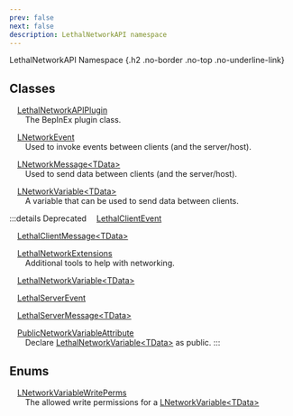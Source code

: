 ```yaml
---
prev: false
next: false
description: LethalNetworkAPI namespace
---
```


LethalNetworkAPI Namespace {.h2 .no-border .no-top .no-underline-link}

## Classes

&emsp;[LethalNetworkAPIPlugin](/api/LethalNetworkAPI.LethalNetworkAPIPlugin)
<br>&emsp;&emsp;The BepInEx plugin class.

&emsp;[LNetworkEvent](/api/LethalNetworkAPI.LNetworkEvent)
<br>&emsp;&emsp;Used to invoke events between clients (and the server/host).

&emsp;[LNetworkMessage&lt;TData&gt;](/api/LethalNetworkAPI.LNetworkMessage)
<br>&emsp;&emsp;Used to send data between clients (and the server/host).

&emsp;[LNetworkVariable&lt;TData&gt;](/api/LethalNetworkAPI.LNetworkVariable)
<br>&emsp;&emsp;A variable that can be used to send data between clients.

:::details Deprecated
&emsp;[LethalClientEvent](/api/deprecated/LethalNetworkAPI.LethalClientEvent)

&emsp;[LethalClientMessage&lt;TData&gt;](/api/deprecated/LethalNetworkAPI.LethalClientMessage)

&emsp;[LethalNetworkExtensions](/api/deprecated/LethalNetworkAPI.LethalNetworkExtensions)
<br>&emsp;&emsp;Additional tools to help with networking.

&emsp;[LethalNetworkVariable&lt;TData&gt;](/api/deprecated/LethalNetworkAPI.LethalNetworkVariable)

&emsp;[LethalServerEvent](/api/deprecated/LethalNetworkAPI.LethalServerEvent)

&emsp;[LethalServerMessage&lt;TData&gt;](/api/deprecated/LethalNetworkAPI.LethalServerMessage)

&emsp;[PublicNetworkVariableAttribute](/api/deprecated/LethalNetworkAPI.PublicNetworkVariableAttribute)
<br>&emsp;&emsp;Declare [LethalNetworkVariable&lt;TData&gt;](/api/deprecated/LethalNetworkAPI.LethalNetworkVariable) as public.
:::

## Enums

&emsp;[LNetworkVariableWritePerms](/api/LethalNetworkAPI.LNetworkVariableWritePerms)
<br>&emsp;&emsp;The allowed write permissions for a [LNetworkVariable&lt;TData&gt;](/api/LethalNetworkAPI.LNetworkVariable)